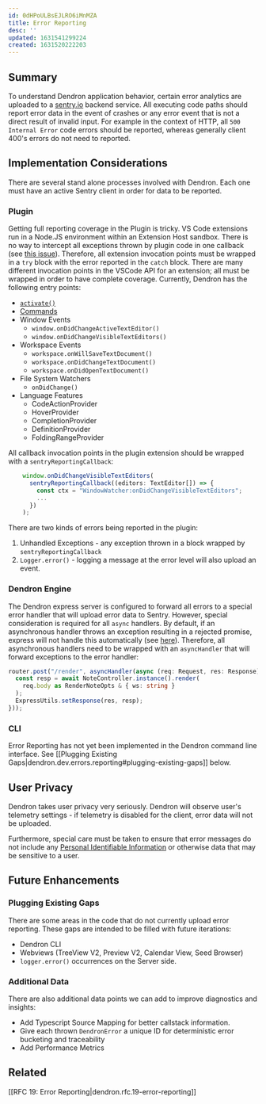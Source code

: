```yaml
---
id: 0dHPoULBsEJLRO6iMnMZA
title: Error Reporting
desc: ''
updated: 1631541299224
created: 1631520222203
---
```


## Summary

To understand Dendron application behavior, certain error analytics are uploaded to a [sentry.io](https://sentry.io/welcome/) backend service. All executing code paths should report error data in the event of crashes or any error event that is not a direct result of invalid input. For example in the context of HTTP, all `500 Internal Error` code errors should be reported, whereas generally client 400's errors do not need to reported.

## Implementation Considerations

There are several stand alone processes involved with Dendron. Each one must have an active Sentry client in order for data to be reported.

### Plugin

Getting full reporting coverage in the Plugin is tricky. VS Code extensions run in a Node.JS environment within an Extension Host sandbox. There is no way to intercept all exceptions thrown by plugin code in one callback (see [this issue](https://github.com/Microsoft/vscode/issues/45264)). Therefore, all extension invocation points must be wrapped in a `try` block with the error reported in the `catch` block. There are many different invocation points in the VSCode API for an extension; all must be wrapped in order to have complete coverage. Currently, Dendron has the following entry points:

- [`activate()`](https://code.visualstudio.com/api/references/activation-events)
- [Commands](https://code.visualstudio.com/api/extension-guides/command)
- Window Events
    - `window.onDidChangeActiveTextEditor()`
    - `window.onDidChangeVisibleTextEditors()`
- Workspace Events
    - `workspace.onWillSaveTextDocument()`
    - `workspace.onDidChangeTextDocument()`
    - `workspace.onDidOpenTextDocument()`
- File System Watchers
    - `onDidChange()`
- Language Features
    - CodeActionProvider
    - HoverProvider
    - CompletionProvider
    - DefinitionProvider
    - FoldingRangeProvider

All callback invocation points in the plugin extension should be wrapped with a `sentryReportingCallback`:

```typescript
    window.onDidChangeVisibleTextEditors(
      sentryReportingCallback((editors: TextEditor[]) => {
        const ctx = "WindowWatcher:onDidChangeVisibleTextEditors";
        ...
      })
    );
```

There are two kinds of errors being reported in the plugin:
1. Unhandled Exceptions - any exception thrown in a block wrapped by `sentryReportingCallback`
1. `Logger.error()` - logging a message at the error level will also upload an event.

### Dendron Engine

The Dendron express server is configured to forward all errors to a special error handler that will upload error data to Sentry. However, special consideration is required for all `async` handlers. By default, if an asynchronous handler throws an exception resulting in a rejected promise, express will not handle this automatically (see [here](https://expressjs.com/en/guide/error-handling.html)). Therefore, all asynchronous handlers need to be wrapped with an `asyncHandler` that will forward exceptions to the error handler:

```typescript
router.post("/render", asyncHandler(async (req: Request, res: Response) => {
  const resp = await NoteController.instance().render(
    req.body as RenderNoteOpts & { ws: string }
  );
  ExpressUtils.setResponse(res, resp);
}));
```

### CLI

Error Reporting has not yet been implemented in the Dendron command line interface. See [[Plugging Existing Gaps|dendron.dev.errors.reporting#plugging-existing-gaps]] below.

## User Privacy

Dendron takes user privacy very seriously. Dendron will observe user's telemetry settings - if telemetry is disabled for the client, error data will not be uploaded.

Furthermore, special care must be taken to ensure that error messages do not include any [Personal Identifiable Information](https://en.wikipedia.org/wiki/Personal_data) or otherwise data that may be sensitive to a user.

## Future Enhancements

### Plugging Existing Gaps

There are some areas in the code that do not currently upload error reporting. These gaps are intended to be filled with future iterations:
- Dendron CLI
- Webviews (TreeView V2, Preview V2, Calendar View, Seed Browser)
- `logger.error()` occurrences on the Server side.

### Additional Data

There are also additional data points we can add to improve diagnostics and insights:
- Add Typescript Source Mapping for better callstack information.
- Give each thrown `DendronError` a unique ID for deterministic error bucketing and traceability
- Add Performance Metrics

## Related

[[RFC 19: Error Reporting|dendron.rfc.19-error-reporting]]

